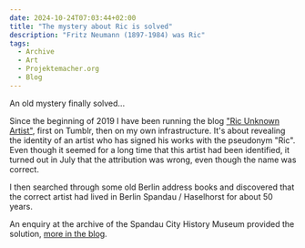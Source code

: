```yaml
---
date: 2024-10-24T07:03:44+02:00
title: "The mystery about Ric is solved"
description: "Fritz Neumann (1897-1984) was Ric"
tags:
  - Archive
  - Art
  - Projektemacher.org
  - Blog
---
```


An old mystery finally solved...

<!--more-->

Since the beginning of 2019 I have been running the blog ["Ric Unknown Artist"](https://ric-unknownartist.projektemacher.org/), first on Tumblr, then on my own infrastructure. It's about revealing the identity of an artist who has signed his works with the pseudonym "Ric". Even though it seemed for a long time that this artist had been identified, it turned out in July that the attribution was wrong, even though the name was correct.

I then searched through some old Berlin address books and discovered that the correct artist had lived in Berlin Spandau / Haselhorst for about 50 years.

An enquiry at the archive of the Spandau City History Museum provided the solution, [more in the blog](https://ric-unknownartist.projektemacher.org/post/fritz-neumann-spandauer-volksblatt-19-2-1972/).
